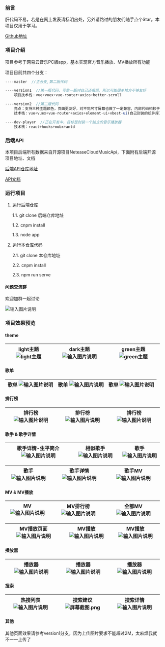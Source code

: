 ### 前言

肝代码不易，若是在网上发表请标明出处，另外请路过的朋友们随手点个Star。本项目仅用于学习。 

[Github地址](https://github.com/daoshengfu/Vue-NeteaseCloud-WebMusicApp)

### 项目介绍

项目参考于网易云音乐PC版app，基本实现官方音乐播放、MV播放所有功能

项目目前共四个分支：

```js
----master  //主分支,第二版代码

----version1  //第一版代码，写第一版时自己还很菜，所以可能很多地方不够友好
    项目技术栈：vue+vuex+vue-router+axios+better-scroll

----version2  //第二版代码
    亮点：支持三种主题颜色，页面更友好，对不同尺寸屏幕也做了一定兼容，内部代码相较于第一版也有比较大的优化
    技术栈：vue+vuex+vue-router+axios+element-ui+vbest-ui(自己封装的组件库)+postcss-pxtorem+vue-lazyload

----dev-player  //正在开发中，目标是封装一个独立的音乐播放器
    技术栈：react+hooks+mobx+antd
```

### 后端API

本项目后端所有数据来自开源项目NeteaseCloudMusicApi，下面附有后端开源项目地址、文档

[后端API仓库地址](https://github.com/Binaryify/NeteaseCloudMusicApi)     

[API文档](https://neteasecloudmusicapi.vercel.app/#/)

### 运行项目

1. 运行后端仓库

    1.1. git clone 后端仓库地址

    1.2. cnpm install

    1.3. node app

2. 运行本仓库代码

    2.1. git clone 本仓库地址

    2.2. cnpm install

    2.3. npm run serve


#### 问题交流群

欢迎加群一起讨论

![输入图片说明](https://images.gitee.com/uploads/images/2020/0915/095720_2490a5ae_7602838.jpeg "qrcode_1600134831290.jpg")

### 项目效果预览

#### theme

| light主题 ![light主题](https://images.gitee.com/uploads/images/2021/0220/010130_4d87a5cc_7602838.png "屏幕截图.png") |dark主题 ![输入图片说明](https://images.gitee.com/uploads/images/2021/0220/010446_948f5ca8_7602838.png "屏幕截图.png")  |green主题 ![green主题](https://images.gitee.com/uploads/images/2021/0220/010217_f5b63600_7602838.png "屏幕截图.png")  |
|---|---|---|

#### 歌单

|歌单 ![输入图片说明](https://images.gitee.com/uploads/images/2021/0220/012658_5ed1ddbd_7602838.png "屏幕截图.png")  |歌单 ![输入图片说明](https://images.gitee.com/uploads/images/2021/0220/012731_f5e25966_7602838.png "屏幕截图.png")  |歌单 ![输入图片说明](https://images.gitee.com/uploads/images/2021/0220/012757_ff06b553_7602838.png "屏幕截图.png")  |
|---|---|---|

#### 排行榜

| 排行榜 ![输入图片说明](https://images.gitee.com/uploads/images/2021/0220/012935_bfaa3065_7602838.png "屏幕截图.png") |排行榜  ![输入图片说明](https://images.gitee.com/uploads/images/2021/0220/012953_9857b7de_7602838.png "屏幕截图.png") |排行榜  ![输入图片说明](https://images.gitee.com/uploads/images/2021/0220/013025_ab2d440c_7602838.png "屏幕截图.png") |
|---|---|---|

#### 歌手 & 歌手详情

|歌手详情-生平简介 ![输入图片说明](https://images.gitee.com/uploads/images/2021/0220/013344_9814ade8_7602838.png "屏幕截图.png")  |相似歌手 ![输入图片说明](https://images.gitee.com/uploads/images/2021/0220/013406_7e7f7857_7602838.png "屏幕截图.png")  |歌手 ![输入图片说明](https://images.gitee.com/uploads/images/2021/0220/013535_bcfe5162_7602838.png "屏幕截图.png")  |
|---|---|---|

|歌手 ![输入图片说明](https://images.gitee.com/uploads/images/2021/0220/013125_8983bc8c_7602838.png "屏幕截图.png")  |歌手详情 ![输入图片说明](https://images.gitee.com/uploads/images/2021/0220/013215_106bb0f4_7602838.png "屏幕截图.png")  |歌手MV![输入图片说明](https://images.gitee.com/uploads/images/2021/0220/013229_77cba857_7602838.png "屏幕截图.png")   |
|---|---|---|

#### MV & MV播放

|MV ![输入图片说明](https://images.gitee.com/uploads/images/2021/0220/013609_7afb2cbd_7602838.png "屏幕截图.png") |MV排行榜 ![输入图片说明](https://images.gitee.com/uploads/images/2021/0220/013638_8e75f908_7602838.png "屏幕截图.png")  |全部MV ![输入图片说明](https://images.gitee.com/uploads/images/2021/0220/013700_f95da2ea_7602838.png "屏幕截图.png")  |
|---|---|---|

|MV播放页面 ![输入图片说明](https://images.gitee.com/uploads/images/2021/0220/013833_1052918e_7602838.png "屏幕截图.png")   |MV播放  ![输入图片说明](https://images.gitee.com/uploads/images/2021/0220/014010_56ae1105_7602838.png "屏幕截图.png") | MV播放  ![输入图片说明](https://images.gitee.com/uploads/images/2021/0220/014044_e582c372_7602838.png "屏幕截图.png")|
|---|---|---|

#### 播放器

|播放器  ![输入图片说明](https://images.gitee.com/uploads/images/2021/0220/014825_ee2d1475_7602838.png "屏幕截图.png") |播放器 ![输入图片说明](https://images.gitee.com/uploads/images/2021/0220/014929_db8070a9_7602838.png "屏幕截图.png")  |播放器![输入图片说明](https://images.gitee.com/uploads/images/2021/0220/020325_1b835cc2_7602838.png "屏幕截图.png")|
|---|---|---|

#### 搜索

|热搜列表  ![输入图片说明](https://images.gitee.com/uploads/images/2021/0220/020400_1de6b893_7602838.png "屏幕截图.png") | 搜索建议 ![](https://images.gitee.com/uploads/images/2021/0220/020436_e04c6aec_7602838.png "屏幕截图.png")  |搜索详情  ![输入图片说明](https://images.gitee.com/uploads/images/2021/0220/020512_2b796716_7602838.png "屏幕截图.png") |
|---|---|---|

#### 其他

其他页面效果请参考version1分支，因为上传图片要求不能超过2M，太麻烦我就不一一上传了